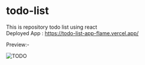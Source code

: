 # todo-list
This is repository todo list using react <br/>
Deployed App : https://todo-list-app-flame.vercel.app/<br/>

Preview:-<br/>

![TODO](https://user-images.githubusercontent.com/92355658/153559242-ef618762-6f49-41b4-b3be-8ae2a69959f1.PNG)



